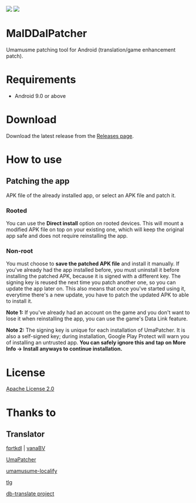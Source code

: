 [![](https://dcbadge.vercel.app/api/server/b2TDQKpu9v)](https://discord.gg/b2TDQKpu9v) ![](https://dcbadge.vercel.app/api/shield/731662377799647384)
# MalDDalPatcher
Umamusme patching tool for Android (translation/game enhancement patch).

# Requirements
- Android 9.0 or above

# Download
Download the latest release from the [Releases page](https://github.com/Seungpyo1007/MalDDalPatcher/releases).

# How to use
## Patching the app
APK file of the already installed app, or select an APK file and patch it.

### Rooted
You can use the **Direct install** option on rooted devices. This will mount a modified APK file on
top on your existing one, which will keep the original app safe and does not require reinstalling the
app.

### Non-root
You must choose to **save the patched APK file** and install it manually. If you've already had the
app installed before, you must uninstall it before installing the patched APK, because it is signed
with a different key. The signing key is reused the next time you patch another one, so you can update
the app later on. This also means that once you've started using it, everytime there's a new update,
you have to patch the updated APK to able to install it.

**Note 1:** If you've already had an account on the game and you don't want to lose it when reinstalling
the app, you can use the game's Data Link feature.

**Note 2:** The signing key is unique for each installation of UmaPatcher. It is also a self-signed
key; during installation, Google Play Protect will warn you of installing an untrusted app. **You
can safely ignore this and tap on More Info -> Install anyways to continue installation.**

# License
[Apache License 2.0](LICENSE)

# Thanks to
## Translator
[fprtkdl](https://github.com/fprtkdl) | [vanaBV](https://github.com/vanaBV)

[UmaPatcher](https://github.com/LeadRDRK/UmaPatcher)

[umamusume-localify](https://github.com/GEEKiDoS/umamusume-localify)

[tlg](https://github.com/MinamiChiwa/Trainers-Legend-G)

[db-translate project](https://github.com/noccu/umamusume-db-translate)

[tl-progress]: docs/tl-progress.md
[translating]: docs/translating.md
[id-structure]: docs/id-structure.md
